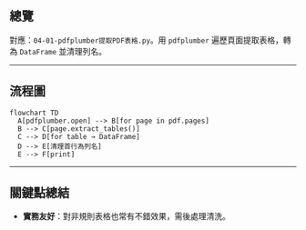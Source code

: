 ## 總覽

對應：`04-01-pdfplumber提取PDF表格.py`。用 `pdfplumber` 遍歷頁面提取表格，轉為 `DataFrame` 並清理列名。

---

## 流程圖

```mermaid
flowchart TD
  A[pdfplumber.open] --> B[for page in pdf.pages]
  B --> C[page.extract_tables()]
  C --> D[for table → DataFrame]
  D --> E[清理首行為列名]
  E --> F[print]
```

---

## 關鍵點總結

- **實務友好**：對非規則表格也常有不錯效果，需後處理清洗。


